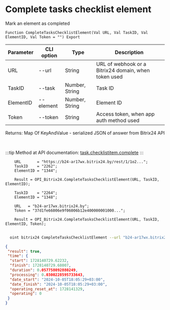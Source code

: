 ﻿---
sidebar_position: 6
---

# Complete tasks checklist element
 Mark an element as completed



`Function CompleteTasksChecklistElement(Val URL, Val TaskID, Val ElementID, Val Token = "") Export`

  | Parameter | CLI option | Type | Description |
  |-|-|-|-|
  | URL | --url | String | URL of webhook or a Bitrix24 domain, when token used |
  | TaskID | --task | Number, String | Task ID |
  | ElementID | --element | Number, String | Element ID |
  | Token | --token | String | Access token, when app auth method used |

  
  Returns:  Map Of KeyAndValue - serialized JSON of answer from Bitrix24 API

<br/>

:::tip
Method at API documentation: [task.checklistitem.complete](https://dev.1c-bitrix.ru/rest_help/tasks/task/checklistitem/complete.php)
:::
<br/>


```bsl title="Code example"
    URL       = "https://b24-ar17wx.bitrix24.by/rest/1/1o2...";
    TaskID    = "2262";
    ElementID = "1344";

    Result = OPI_Bitrix24.CompleteTasksChecklistElement(URL, TaskID, ElementID);

    TaskID    = "2264";
    ElementID = "1348";

    URL   = "b24-ar17wx.bitrix24.by";
    Token = "37d1fe66006e9f06006b12e400000001000...";

    Result = OPI_Bitrix24.CompleteTasksChecklistElement(URL, TaskID, ElementID, Token);
```



```sh title="CLI command example"
    
  oint bitrix24 CompleteTasksChecklistElement --url "b24-ar17wx.bitrix24.by" --task "1080" --element "400" --token "fe3fa966006e9f06006b12e400000001000..."

```

```json title="Result"
{
 "result": true,
 "time": {
  "start": 1728140729.62232,
  "finish": 1728140729.68007,
  "duration": 0.057758092880249,
  "processing": 0.0300228595733643,
  "date_start": "2024-10-05T18:05:29+03:00",
  "date_finish": "2024-10-05T18:05:29+03:00",
  "operating_reset_at": 1728141329,
  "operating": 0
 }
}
```

